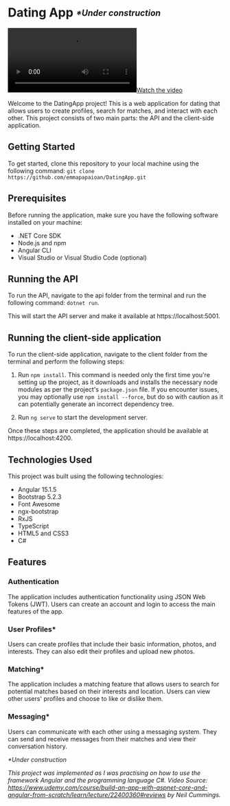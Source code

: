 <h1>Dating App <em><sub><sup>  *Under construction</sup></sub></em></h1>

[![Watch the video](https://user-images.githubusercontent.com/108992250/220931788-8a115f68-4d0a-4e15-9285-8bb65183f8ab.mp4)](https://user-images.githubusercontent.com/108992250/220931788-8a115f68-4d0a-4e15-9285-8bb65183f8ab.mp4)

Welcome to the DatingApp project! This is a web application for dating that allows users to create profiles, search for matches, and interact with each other. This project consists of two main parts: the API and the client-side application.

## Getting Started
To get started, clone this repository to your local machine using the following command:
`git clone https://github.com/emmapapaioan/DatingApp.git`

## Prerequisites
Before running the application, make sure you have the following software installed on your machine:

- .NET Core SDK
- Node.js and npm
- Angular CLI
- Visual Studio or Visual Studio Code (optional)

## Running the API
To run the API, navigate to the api folder from the terminal and run the following command: `dotnet run`.

This will start the API server and make it available at https://localhost:5001.

## Running the client-side application
To run the client-side application, navigate to the client folder from the terminal and perform the following steps: 

1. Run `npm install`. This command is needed only the first time you're setting up the project, as it downloads and installs the necessary node modules as per the project's `package.json` file. If you encounter issues, you may optionally use `npm install --force`, but do so with caution as it can potentially generate an incorrect dependency tree.

2. Run `ng serve` to start the development server.

Once these steps are completed, the application should be available at https://localhost:4200.

## Technologies Used
This project was built using the following technologies:
- Angular 15.1.5
- Bootstrap 5.2.3
- Font Awesome
- ngx-bootstrap
- RxJS
- TypeScript
- HTML5 and CSS3
- C#

## Features

### Authentication
The application includes authentication functionality using JSON Web Tokens (JWT). Users can create an account and login to access the main features of the app.

### User Profiles*
Users can create profiles that include their basic information, photos, and interests. They can also edit their profiles and upload new photos.

### Matching*
The application includes a matching feature that allows users to search for potential matches based on their interests and location. Users can view other users' profiles and choose to like or dislike them.

### Messaging*
Users can communicate with each other using a messaging system. They can send and receive messages from their matches and view their conversation history.

_*Under construction_

*This project was implemented as I was practising on how to use the framework Angular and the programming language C#. Video Source: https://www.udemy.com/course/build-an-app-with-aspnet-core-and-angular-from-scratch/learn/lecture/22400360#reviews by Neil Cummings.*
